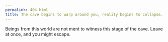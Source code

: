 ```yaml
---
permalink: 404.html
title: The cave begins to warp around you, reality begins to collapse.
---
```

Beings from this world are not ment to witness this stage of the cave. Leave at once, and you might escape.

